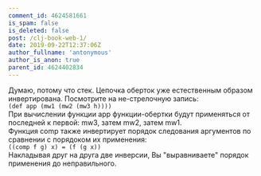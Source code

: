 ```yaml
---
comment_id: 4624581661
is_spam: false
is_deleted: false
post: /clj-book-web-1/
date: 2019-09-22T12:37:06Z
author_fullname: 'antonymous'
author_is_anon: true
parent_id: 4624402834
---
```


<p>Думаю, потому что стек. Цепочка оберток уже естественным образом инвертирована. Посмотрите на не-стрелочную запись:<br><code>(def app (mw1 (mw2 (mw3 h))))</code><br>При вычислении функции app функции-обертки будут применяться от последней к первой: mw3, затем mw2, затем mw1.<br>Функция comp также инвертирует порядок следования аргументов по сравнении с порядоком их применения:<br><code>((comp f g) x) = (f (g x))</code><br>Накладывая друг на друга две инверсии, Вы "выравниваете" порядок применения до неправильного.</p>

